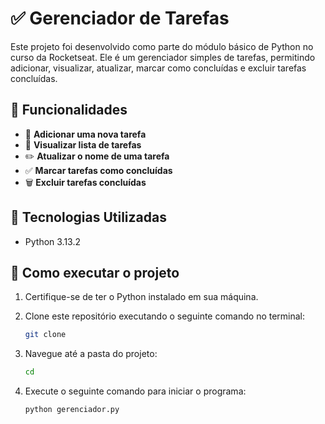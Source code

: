 # ✅ Gerenciador de Tarefas

Este projeto foi desenvolvido como parte do módulo básico de Python no curso da Rocketseat. Ele é um gerenciador simples de tarefas, permitindo adicionar, visualizar, atualizar, marcar como concluídas e excluir tarefas concluídas.

## 📌 Funcionalidades

- 📝 **Adicionar uma nova tarefa**
- 👀 **Visualizar lista de tarefas**
- ✏️ **Atualizar o nome de uma tarefa**
- ✅ **Marcar tarefas como concluídas**
- 🗑 **Excluir tarefas concluídas**

## 🚀 Tecnologias Utilizadas

- Python 3.13.2

## 📂 Como executar o projeto

1. Certifique-se de ter o Python instalado em sua máquina.
2. Clone este repositório executando o seguinte comando no terminal:

   ```bash
   git clone 
   ```

3. Navegue até a pasta do projeto:

   ```bash
   cd 
   ```

4. Execute o seguinte comando para iniciar o programa:

   ```bash
   python gerenciador.py
   ```

